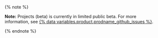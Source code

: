 {% note %}

**Note:** Projects (beta) is currently in limited public beta. For more information, see [{% data variables.product.prodname_github_issues %}](https://github.com/features/issues).

{% endnote %}
